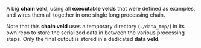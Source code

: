 A big **chain veld**, using all **executable velds** that were defined as examples, and wires them
all together in one single long processing chain. 

Note that this **chain veld** uses a temporary directory (`./data_tmp/`) in its own repo to store
the serialized data in between the various processing steps. Only the final output is stored in a
dedicated **data veld**.
